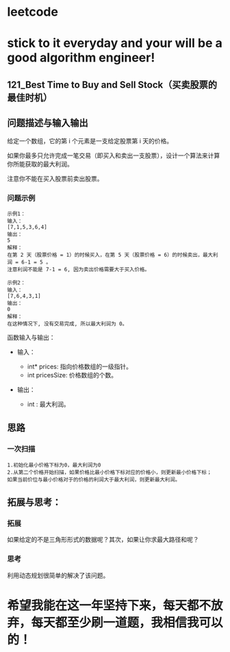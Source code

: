 # leetcode
# stick to it everyday and your will be a good algorithm engineer!
## 121_Best Time to Buy and Sell Stock（买卖股票的最佳时机）
## 问题描述与输入输出
给定一个数组，它的第 i 个元素是一支给定股票第 i 天的价格。

如果你最多只允许完成一笔交易（即买入和卖出一支股票），设计一个算法来计算你所能获取的最大利润。

注意你不能在买入股票前卖出股票。

### 问题示例

	示例1：
	输入：
	[7,1,5,3,6,4]
	输出：
	5
	解释：
	在第 2 天（股票价格 = 1）的时候买入，在第 5 天（股票价格 = 6）的时候卖出，最大利润 = 6-1 = 5 。
    注意利润不能是 7-1 = 6, 因为卖出价格需要大于买入价格。

	示例2：
	输入：
	[7,6,4,3,1]
	输出：
	0
	解释：
	在这种情况下, 没有交易完成, 所以最大利润为 0。

函数输入与输出：
* 输入：
	* int* prices: 指向价格数组的一级指针。
	* int pricesSize: 价格数组的个数。

* 输出：
	* int : 最大利润。

## 思路			
### 一次扫描

	1.初始化最小价格下标为0，最大利润为0
	2.从第二个价格开始扫描，如果价格比最小价格下标对应的价格小，则更新最小价格下标；
	如果当前价位与最小价格对于的价格的利润大于最大利润，则更新最大利润。
	
## 拓展与思考：
### 拓展
如果给定的不是三角形形式的数据呢？其次，如果让你求最大路径和呢？
### 思考
利用动态规划很简单的解决了该问题。
	  
# 希望我能在这一年坚持下来，每天都不放弃，每天都至少刷一道题，我相信我可以的！
